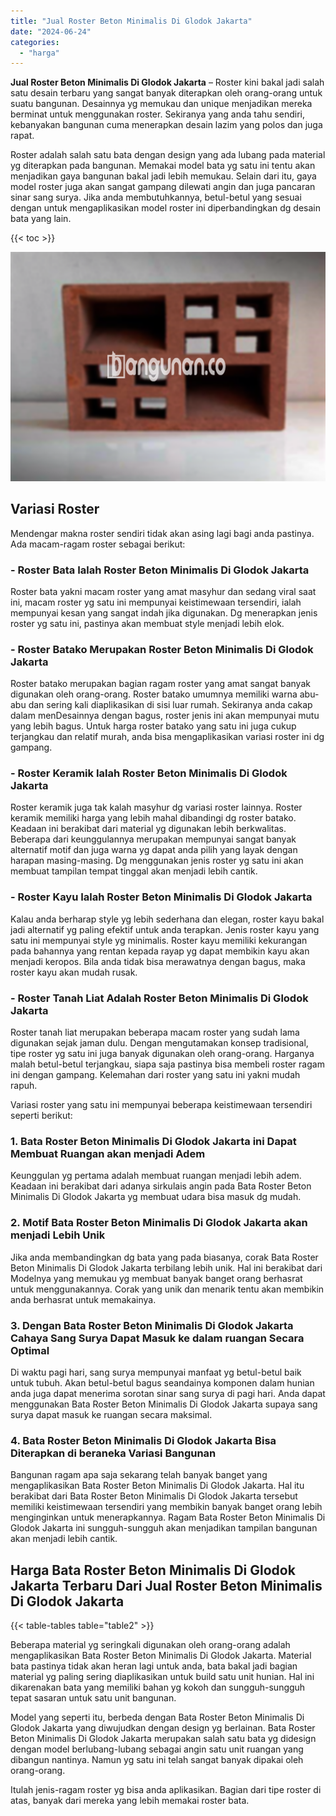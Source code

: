 ```yaml
---
title: "Jual Roster Beton Minimalis Di Glodok Jakarta"
date: "2024-06-24"
categories: 
  - "harga"
---
```


**Jual Roster Beton Minimalis Di Glodok Jakarta** – Roster kini bakal jadi salah satu desain terbaru yang sangat banyak diterapkan oleh orang-orang untuk suatu bangunan. Desainnya yg memukau dan unique menjadikan mereka berminat untuk menggunakan roster. Sekiranya yang anda tahu sendiri, kebanyakan bangunan cuma menerapkan desain lazim yang polos dan juga rapat.

Roster adalah salah satu bata dengan design yang ada lubang pada material yg diterapkan pada bangunan. Memakai model bata yg satu ini tentu akan menjadikan gaya bangunan bakal jadi lebih memukau. Selain dari itu, gaya model roster juga akan sangat gampang dilewati angin dan juga pancaran sinar sang surya. Jika anda membutuhkannya, betul-betul yang sesuai dengan untuk mengaplikasikan model roster ini diperbandingkan dg desain bata yang lain.

{{< toc >}}

![Jual Roster Beton Minimalis Di Glodok Jakarta](/images/bata-roster-minimalis-09.png)

## Variasi Roster

Mendengar makna roster sendiri tidak akan asing lagi bagi anda pastinya. Ada macam-ragam roster sebagai berikut:

### \- Roster Bata Ialah Roster Beton Minimalis Di Glodok Jakarta

Roster bata yakni macam roster yang amat masyhur dan sedang viral saat ini, macam roster yg satu ini mempunyai keistimewaan tersendiri, ialah mempunyai kesan yang sangat indah jika digunakan. Dg menerapkan jenis roster yg satu ini, pastinya akan membuat style menjadi lebih elok.

### \- Roster Batako Merupakan Roster Beton Minimalis Di Glodok Jakarta

Roster batako merupakan bagian ragam roster yang amat sangat banyak digunakan oleh orang-orang. Roster batako umumnya memiliki warna abu-abu dan sering kali diaplikasikan di sisi luar rumah. Sekiranya anda cakap dalam menDesainnya dengan bagus, roster jenis ini akan mempunyai mutu yang lebih bagus. Untuk harga roster batako yang satu ini juga cukup terjangkau dan relatif murah, anda bisa mengaplikasikan variasi roster ini dg gampang.

### \- Roster Keramik Ialah Roster Beton Minimalis Di Glodok Jakarta

Roster keramik juga tak kalah masyhur dg variasi roster lainnya. Roster keramik memiliki harga yang lebih mahal dibandingi dg roster batako. Keadaan ini berakibat dari material yg digunakan lebih berkwalitas. Beberapa dari keunggulannya merupakan mempunyai sangat banyak alternatif motif dan juga warna yg dapat anda pilih yang layak dengan harapan masing-masing. Dg menggunakan jenis roster yg satu ini akan membuat tampilan tempat tinggal akan menjadi lebih cantik.

### \- Roster Kayu Ialah Roster Beton Minimalis Di Glodok Jakarta

Kalau anda berharap style yg lebih sederhana dan elegan, roster kayu bakal jadi alternatif yg paling efektif untuk anda terapkan. Jenis roster kayu yang satu ini mempunyai style yg minimalis. Roster kayu memiliki kekurangan pada bahannya yang rentan kepada rayap yg dapat membikin kayu akan menjadi keropos. Bila anda tidak bisa merawatnya dengan bagus, maka roster kayu akan mudah rusak.

### \- Roster Tanah Liat Adalah Roster Beton Minimalis Di Glodok Jakarta

Roster tanah liat merupakan beberapa macam roster yang sudah lama digunakan sejak jaman dulu. Dengan mengutamakan konsep tradisional, tipe roster yg satu ini juga banyak digunakan oleh orang-orang. Harganya malah betul-betul terjangkau, siapa saja pastinya bisa membeli roster ragam ini dengan gampang. Kelemahan dari roster yang satu ini yakni mudah rapuh.

Variasi roster yang satu ini mempunyai beberapa keistimewaan tersendiri seperti berikut:

### 1\. Bata Roster Beton Minimalis Di Glodok Jakarta ini Dapat Membuat Ruangan akan menjadi Adem

Keunggulan yg pertama adalah membuat ruangan menjadi lebih adem. Keadaan ini berakibat dari adanya sirkulais angin pada Bata Roster Beton Minimalis Di Glodok Jakarta yg membuat udara bisa masuk dg mudah.

### 2\. Motif Bata Roster Beton Minimalis Di Glodok Jakarta akan menjadi Lebih Unik

Jika anda membandingkan dg bata yang pada biasanya, corak Bata Roster Beton Minimalis Di Glodok Jakarta terbilang lebih unik. Hal ini berakibat dari Modelnya yang memukau yg membuat banyak banget orang berhasrat untuk menggunakannya. Corak yang unik dan menarik tentu akan membikin anda berhasrat untuk memakainya.

### 3\. Dengan Bata Roster Beton Minimalis Di Glodok Jakarta Cahaya Sang Surya Dapat Masuk ke dalam ruangan Secara Optimal

Di waktu pagi hari, sang surya mempunyai manfaat yg betul-betul baik untuk tubuh. Akan betul-betul bagus seandainya komponen dalam hunian anda juga dapat menerima sorotan sinar sang surya di pagi hari. Anda dapat menggunakan Bata Roster Beton Minimalis Di Glodok Jakarta supaya sang surya dapat masuk ke ruangan secara maksimal.

### 4\. Bata Roster Beton Minimalis Di Glodok Jakarta Bisa Diterapkan di beraneka Variasi Bangunan

Bangunan ragam apa saja sekarang telah banyak banget yang mengaplikasikan Bata Roster Beton Minimalis Di Glodok Jakarta. Hal itu berakibat dari Bata Roster Beton Minimalis Di Glodok Jakarta tersebut memiliki keistimewaan tersendiri yang membikin banyak banget orang lebih menginginkan untuk menerapkannya. Ragam Bata Roster Beton Minimalis Di Glodok Jakarta ini sungguh-sungguh akan menjadikan tampilan bangunan akan menjadi lebih cantik.

## Harga Bata Roster Beton Minimalis Di Glodok Jakarta Terbaru Dari Jual Roster Beton Minimalis Di Glodok Jakarta

{{< table-tables table="table2" >}}

Beberapa material yg seringkali digunakan oleh orang-orang adalah mengaplikasikan Bata Roster Beton Minimalis Di Glodok Jakarta. Material bata pastinya tidak akan heran lagi untuk anda, bata bakal jadi bagian material yg paling sering diaplikasikan untuk build satu unit hunian. Hal ini dikarenakan bata yang memiliki bahan yg kokoh dan sungguh-sungguh tepat sasaran untuk satu unit bangunan.

Model yang seperti itu, berbeda dengan Bata Roster Beton Minimalis Di Glodok Jakarta yang diwujudkan dengan design yg berlainan. Bata Roster Beton Minimalis Di Glodok Jakarta merupakan salah satu bata yg didesign dengan model berlubang-lubang sebagai angin satu unit ruangan yang dibangun nantinya. Namun yg satu ini telah sangat banyak dipakai oleh orang-orang.

Itulah jenis-ragam roster yg bisa anda aplikasikan. Bagian dari tipe roster di atas, banyak dari mereka yang lebih memakai roster bata.
